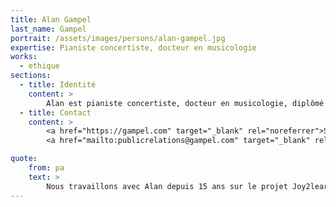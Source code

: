 ```yaml
---
title: Alan Gampel
last_name: Gampel
portrait: /assets/images/persons/alan-gampel.jpg
expertise: Pianiste concertiste, docteur en musicologie
works:
  - ethique
sections:
  - title: Identité
    content: >
        Alan est pianiste concertiste, docteur en musicologie, diplômé de Stanford et de la Sorbonne. Tant par le biais de la Fondation Joy2learn qu'il a créée en 2000, que par ses projets actuels au Kremlin-Bicêtre et à l'Ecole Massillon, il associe pratique des arts et pédagogie en faveur de l'épanouissement des enfants.
  - title: Contact
    content: >
        <a href="https://gampel.com" target="_blank" rel="noreferrer">Site</a> –
        <a href="mailto:publicrelations@gampel.com" target="_blank" rel="noreferrer">Mail</a>

quote:
    from: pa
    text: >
        Nous travaillons avec Alan depuis 15 ans sur le projet Joy2learn, c'est à chaque fois un plaisir.
---
```

